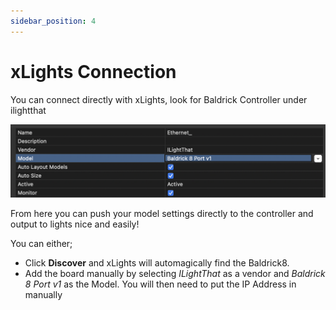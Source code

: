 ```yaml
---
sidebar_position: 4
---
```


# xLights Connection
You can connect directly with xLights, look for Baldrick Controller under ilightthat

![xLights Download and Push](../img/xlights-settings.png)

From here you can push your model settings directly to the controller and output to lights nice and easily! 

You can either;
* Click **Discover** and xLights will automagically find the Baldrick8.
* Add the board manually by selecting *ILightThat* as a vendor and *Baldrick 8 Port v1* as the Model. You will then need to put the IP Address in manually
